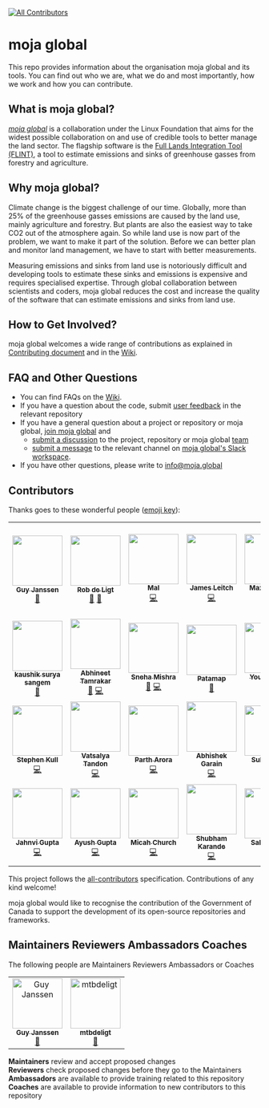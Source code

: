 [![All Contributors](https://img.shields.io/badge/all_contributors-7-orange.svg?style=flat-square)](#contributors)

# moja global   
This repo provides information about the organisation moja global and its tools. You can find out who we are, what we do and most importantly, how we work and how you can contribute.  


## What is moja global?  

[*moja global*](http://moja.global/) is a collaboration under the Linux Foundation that aims for the widest possible collaboration on and use of credible tools to better manage the land sector. The flagship software is the 
 [Full Lands Integration Tool (FLINT)](), 
a tool to estimate emissions and sinks of greenhouse gasses from forestry and agriculture.  


## Why moja global?  

Climate change is the biggest challenge of our time. Globally, more than 25% of the greenhouse gasses emissions are caused by the land use, mainly agriculture and forestry. But plants are also the easiest way to take CO2 out of the atmosphere again. So  while land use is now part of the problem, we want to make it part of the solution. Before we can better plan and monitor land management, we have to start with better measurements.   

Measuring emissions and sinks from land use is notoriously difficult and developing tools to estimate these sinks and emissions is expensive and requires specialised expertise. Through global collaboration between scientists and coders, moja global reduces the cost and increase the quality of the software that can estimate emissions and sinks from land use.  



## How to Get Involved?  

moja global welcomes a wide range of contributions as explained in [Contributing document](CONTRIBUTING.md) and in the [Wiki](https://github.com/moja-global/.github/wiki).  
  
  
  
## FAQ and Other Questions  

* You can find FAQs on the [Wiki](https://github.com/moja-global/About_moja_global/wiki).  
* If you have a question about the code, submit [user feedback](https://github.com/moja-global/About-moja-global/blob/master/Contributing/How-to-Provide-User-Feedback.md) in the relevant repository  
* If you have a general question about a project or repository or moja global, [join moja global](https://github.com/moja-global/About-moja-global/blob/master/Contributing/How-to-Join-moja-global.md) and 
    * [submit a discussion](https://help.github.com/en/articles/about-team-discussions) to the project, repository or moja global [team](https://github.com/orgs/moja-global/teams)
    * [submit a message](https://get.slack.help/hc/en-us/categories/200111606#send-messages) to the relevant channel on [moja global's Slack workspace](https://mojaglobal.slack.com). 
* If you have other questions, please write to info@moja.global   


  
## Contributors

Thanks goes to these wonderful people ([emoji key](https://allcontributors.org/docs/en/emoji-key)): 

<!-- ALL-CONTRIBUTORS-LIST:START - Do not remove or modify this section -->
<!-- prettier-ignore-start -->
<!-- markdownlint-disable -->
<table>
  <tr>
    <td align="center"><a href="https://github.com/gmajan"><img src="https://avatars0.githubusercontent.com/u/8733319?v=4" width="100px;" alt=""/><br /><sub><b>Guy Janssen</b></sub></a><br /><a href="#maintenance-gmajan" title="Maintenance">🚧</a></td>
    <td align="center"><a href="https://github.com/mtbdeligt"><img src="https://avatars3.githubusercontent.com/u/16447169?v=4" width="100px;" alt=""/><br /><sub><b>Rob de Ligt</b></sub></a><br /><a href="https://github.com/moja-global/About_moja_global/commits?author=mtbdeligt" title="Documentation">📖</a> <a href="#maintenance-mtbdeligt" title="Maintenance">🚧</a></td>
    <td align="center"><a href="https://github.com/malfrancis"><img src="https://avatars0.githubusercontent.com/u/5935221?v=4" width="100px;" alt=""/><br /><sub><b>Mal</b></sub></a><br /><a href="https://github.com/moja-global/About_moja_global/commits?author=malfrancis" title="Code">💻</a></td>
    <td align="center"><a href="https://github.com/leitchy"><img src="https://avatars0.githubusercontent.com/u/3417817?v=4" width="100px;" alt=""/><br /><sub><b>James Leitch</b></sub></a><br /><a href="https://github.com/moja-global/About_moja_global/commits?author=leitchy" title="Code">💻</a></td>
    <td align="center"><a href="https://github.com/mfellows"><img src="https://avatars0.githubusercontent.com/u/8548157?v=4" width="100px;" alt=""/><br /><sub><b>Max Fellows</b></sub></a><br /><a href="https://github.com/moja-global/About_moja_global/commits?author=mfellows" title="Code">💻</a></td>
    <td align="center"><a href="https://canada.ca"><img src="https://avatars3.githubusercontent.com/u/20973642?v=4" width="100px;" alt=""/><br /><sub><b>Government of Canada - Gouvernement du Canada</b></sub></a><br /><a href="#financial-canada-ca" title="Financial">💵</a></td>
    <td align="center"><a href="https://github.com/nibwene"><img src="https://avatars2.githubusercontent.com/u/52450703?v=4" width="100px;" alt=""/><br /><sub><b>Nibwene</b></sub></a><br /><a href="https://github.com/moja-global/About_moja_global/commits?author=nibwene" title="Documentation">📖</a></td>
  </tr>
  <tr>
    <td align="center"><a href="https://github.com/kaskou"><img src="https://avatars1.githubusercontent.com/u/8544371?v=4" width="100px;" alt=""/><br /><sub><b>kaushik surya sangem</b></sub></a><br /><a href="#maintenance-kaskou" title="Maintenance">🚧</a></td>
    <td align="center"><a href="https://abhineet.tk"><img src="https://avatars1.githubusercontent.com/u/11965776?v=4" width="100px;" alt=""/><br /><sub><b>Abhineet Tamrakar</b></sub></a><br /><a href="https://github.com/moja-global/About_moja_global/commits?author=abhineet97" title="Documentation">📖</a> <a href="https://github.com/moja-global/About_moja_global/commits?author=abhineet97" title="Code">💻</a></td>
    <td align="center"><a href="https://github.com/Tlazypanda"><img src="https://avatars0.githubusercontent.com/u/33183263?v=4" width="100px;" alt=""/><br /><sub><b>Sneha Mishra</b></sub></a><br /><a href="https://github.com/moja-global/About_moja_global/commits?author=Tlazypanda" title="Documentation">📖</a> <a href="https://github.com/moja-global/About_moja_global/commits?author=Tlazypanda" title="Code">💻</a></td>
    <td align="center"><a href="https://github.com/Patamap"><img src="https://avatars3.githubusercontent.com/u/59905399?v=4" width="100px;" alt=""/><br /><sub><b>Patamap</b></sub></a><br /><a href="https://github.com/moja-global/About_moja_global/commits?author=Patamap" title="Documentation">📖</a></td>
    <td align="center"><a href="https://github.com/yjko2"><img src="https://avatars0.githubusercontent.com/u/68292564?v=4" width="100px;" alt=""/><br /><sub><b>Youngjin KO</b></sub></a><br /><a href="https://github.com/moja-global/About_moja_global/commits?author=yjko2" title="Code">💻</a></td>
    <td align="center"><a href="https://github.com/Tonnix"><img src="https://avatars3.githubusercontent.com/u/8914607?v=4" width="100px;" alt=""/><br /><sub><b>Tonnix</b></sub></a><br /><a href="https://github.com/moja-global/About_moja_global/commits?author=Tonnix" title="Code">💻</a></td>
    <td align="center"><a href="http://www.juliancabezas.com"><img src="https://avatars1.githubusercontent.com/u/17553010?v=4" width="100px;" alt=""/><br /><sub><b>Julián Cabezas</b></sub></a><br /><a href="https://github.com/moja-global/About_moja_global/commits?author=juliancabezas" title="Code">💻</a></td>
  </tr>
  <tr>
    <td align="center"><a href="https://github.com/slkull"><img src="https://avatars0.githubusercontent.com/u/270975?v=4" width="100px;" alt=""/><br /><sub><b>Stephen Kull</b></sub></a><br /><a href="https://github.com/moja-global/About_moja_global/commits?author=slkull" title="Code">💻</a></td>
    <td align="center"><a href="https://github.com/vatsalyatandon"><img src="https://avatars0.githubusercontent.com/u/23526974?v=4" width="100px;" alt=""/><br /><sub><b>Vatsalya Tandon</b></sub></a><br /><a href="https://github.com/moja-global/About_moja_global/commits?author=vatsalyatandon" title="Code">💻</a></td>
    <td align="center"><a href="https://www.linkedin.com/in/parth-arora-1449ab14a/"><img src="https://avatars0.githubusercontent.com/u/50455445?v=4" width="100px;" alt=""/><br /><sub><b>Parth Arora</b></sub></a><br /><a href="https://github.com/moja-global/About_moja_global/commits?author=parth-gr" title="Code">💻</a></td>
    <td align="center"><a href="http://abhi-blogs.web.app"><img src="https://avatars1.githubusercontent.com/u/36303692?v=4" width="100px;" alt=""/><br /><sub><b>Abhishek Garain</b></sub></a><br /><a href="https://github.com/moja-global/About_moja_global/commits?author=abhi211199" title="Code">💻</a></td>
    <td align="center"><a href="https://github.com/sulays"><img src="https://avatars2.githubusercontent.com/u/22588201?v=4" width="100px;" alt=""/><br /><sub><b>Sulay Shah</b></sub></a><br /><a href="https://github.com/moja-global/About_moja_global/commits?author=sulays" title="Code">💻</a></td>
    <td align="center"><a href="https://github.com/tgoswamy"><img src="https://avatars0.githubusercontent.com/u/39840108?v=4" width="100px;" alt=""/><br /><sub><b>Tushar Goswamy</b></sub></a><br /><a href="https://github.com/moja-global/About_moja_global/commits?author=tgoswamy" title="Code">💻</a></td>
    <td align="center"><a href="https://www.linkedin.com/in/tridev/"><img src="https://avatars0.githubusercontent.com/u/9274280?v=4" width="100px;" alt=""/><br /><sub><b>Tri Dev Acharya</b></sub></a><br /><a href="https://github.com/moja-global/About_moja_global/commits?author=trydave" title="Code">💻</a></td>
  </tr>
  <tr>
    <td align="center"><a href="https://github.com/jahnvigupta"><img src="https://avatars1.githubusercontent.com/u/43217070?v=4" width="100px;" alt=""/><br /><sub><b>Jahnvi Gupta</b></sub></a><br /><a href="https://github.com/moja-global/About_moja_global/commits?author=jahnvigupta" title="Code">💻</a></td>
    <td align="center"><a href="https://7ayushgupta.github.io"><img src="https://avatars0.githubusercontent.com/u/33892472?v=4" width="100px;" alt=""/><br /><sub><b>Ayush Gupta</b></sub></a><br /><a href="https://github.com/moja-global/About_moja_global/commits?author=7ayushgupta" title="Code">💻</a></td>
    <td align="center"><a href="https://github.com/Ixw123"><img src="https://avatars3.githubusercontent.com/u/14895726?v=4" width="100px;" alt=""/><br /><sub><b>Micah Church</b></sub></a><br /><a href="https://github.com/moja-global/About_moja_global/commits?author=Ixw123" title="Code">💻</a></td>
    <td align="center"><a href="https://github.com/shubhamkarande13"><img src="https://avatars2.githubusercontent.com/u/13800316?v=4" width="100px;" alt=""/><br /><sub><b>Shubham Karande</b></sub></a><br /><a href="https://github.com/moja-global/About_moja_global/commits?author=shubhamkarande13" title="Code">💻</a></td>
    <td align="center"><a href="http://saloni-garg.github.io"><img src="https://avatars2.githubusercontent.com/u/26901250?v=4" width="100px;" alt=""/><br /><sub><b>Saloni Garg</b></sub></a><br /><a href="https://github.com/moja-global/About_moja_global/commits?author=saloni-garg" title="Code">💻</a></td>
    <td align="center"><a href="https://github.com/Mohitkumar6122"><img src="https://avatars1.githubusercontent.com/u/47894634?v=4" width="100px;" alt=""/><br /><sub><b>Mohit Kumar</b></sub></a><br /><a href="https://github.com/moja-global/About_moja_global/commits?author=Mohitkumar6122" title="Code">💻</a></td>
    <td align="center"><a href="https://github.com/jenkatesmits"><img src="https://avatars3.githubusercontent.com/u/74840810?v=4" width="100px;" alt=""/><br /><sub><b>jenkatesmits</b></sub></a><br /><a href="https://github.com/moja-global/About_moja_global/commits?author=jenkatesmits" title="Documentation">📖</a></td>
  </tr>
</table>

<!-- markdownlint-enable -->
<!-- prettier-ignore-end -->
<!-- ALL-CONTRIBUTORS-LIST:END -->

This project follows the [all-contributors](https://github.com/all-contributors/all-contributors) specification. Contributions of any kind welcome!  

moja global would like to recognise the contribution of the Government of Canada to support the development of its open-source repositories and frameworks.
  
  
## Maintainers Reviewers Ambassadors Coaches

The following people are Maintainers Reviewers Ambassadors or Coaches

<table><tr><td align="center"><a href="https://github.com/gmajan"><img src="https://avatars0.githubusercontent.com/u/8733319?v=4" width="100px;" alt="Guy Janssen"/><br /><sub><b>Guy Janssen</b></sub></a><br /><a href="#maintenance-gmajan" title="Maintenance">🚧</a></td><td align="center"><a href="https://github.com/mtbdeligt"><img src="https://avatars3.githubusercontent.com/u/16447169?v=4" width="100px;" alt="mtbdeligt"/><br /><sub><b>mtbdeligt</b></sub></a><br /><a href="https://github.com/moja-global/About-moja-global/commits?author=mtbdeligt" title="Documentation">📖</a></tr></table>

**Maintainers** review and accept proposed changes  
**Reviewers** check proposed changes before they go to the Maintainers  
**Ambassadors** are available to provide training related to this repository  
**Coaches** are available to provide information to new contributors to this repository  

